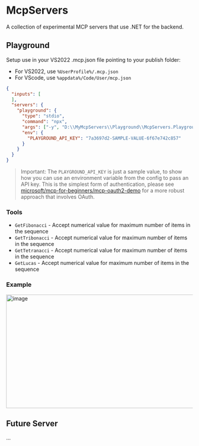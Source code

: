 # McpServers

A collection of experimental MCP servers that use .NET for the backend.


## Playground

Setup use in your VS2022 .mcp.json file pointing to your publish folder:

- For VS2022, use `%UserProfile%/.mcp.json`
- For VScode, use `%appdata%/Code/User/mcp.json`

```json
{
  "inputs": [
  ],
  "servers": {
    "playground": {
      "type": "stdio",
      "command": "npx",
      "args": ["-y", "D:\\MyMcpServers\\Playground\\McpServers.Playground.exe"],
      "env": {
        "PLAYGROUND_API_KEY": "7a3697d2-SAMPLE-VALUE-6f67e742c857"
      }
    }
  }
}
```

> Important: The `PLAYGROUND_API_KEY` is just a sample value, to show how you can use an environment variable from the config to pass an API key. This is the simplest form of authentication, please see [microsoft/mcp-for-beginners/mcp-oauth2-demo](https://github.com/microsoft/mcp-for-beginners/tree/main/05-AdvancedTopics/mcp-oauth2-demo) for a more robust approach that involves OAuth.

### Tools

- `GetFibonacci` - Accept numerical value for maximum number of items in the sequence
- `GetTribonacci` - Accept numerical value for maximum number of items in the sequence
- `GetTetranacci` - Accept numerical value for maximum number of items in the sequence
- `GetLucas` - Accept numerical value for maximum number of items in the sequence

### Example

<img width="520" height="306" alt="image" src="https://github.com/user-attachments/assets/7d2dba5f-82a8-4046-9d14-18bdc3053541" />


## Future Server

...
